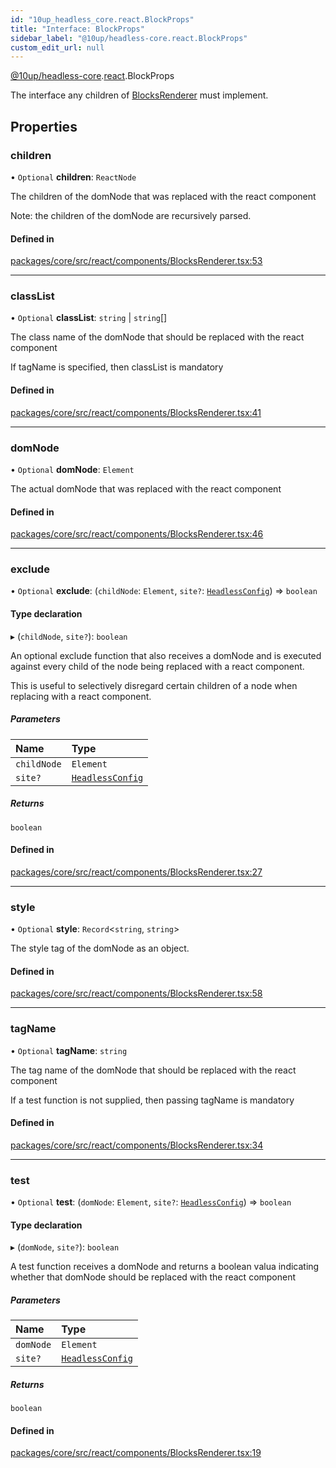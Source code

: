 ```yaml
---
id: "10up_headless_core.react.BlockProps"
title: "Interface: BlockProps"
sidebar_label: "@10up/headless-core.react.BlockProps"
custom_edit_url: null
---
```


[@10up/headless-core](../modules/10up_headless_core.md).[react](../namespaces/10up_headless_core.react.md).BlockProps

The interface any children of [BlocksRenderer](../namespaces/10up_headless_core.react.md#blocksrenderer) must implement.

## Properties

### children

• `Optional` **children**: `ReactNode`

The children of the domNode that was replaced with the react component

Note: the children of the domNode are recursively parsed.

#### Defined in

[packages/core/src/react/components/BlocksRenderer.tsx:53](https://github.com/10up/headless/blob/2a6e2a0/packages/core/src/react/components/BlocksRenderer.tsx#L53)

___

### classList

• `Optional` **classList**: `string` \| `string`[]

The class name of the domNode that should be replaced with the react component

If tagName is specified, then classList is mandatory

#### Defined in

[packages/core/src/react/components/BlocksRenderer.tsx:41](https://github.com/10up/headless/blob/2a6e2a0/packages/core/src/react/components/BlocksRenderer.tsx#L41)

___

### domNode

• `Optional` **domNode**: `Element`

The actual domNode that was replaced with the react component

#### Defined in

[packages/core/src/react/components/BlocksRenderer.tsx:46](https://github.com/10up/headless/blob/2a6e2a0/packages/core/src/react/components/BlocksRenderer.tsx#L46)

___

### exclude

• `Optional` **exclude**: (`childNode`: `Element`, `site?`: [`HeadlessConfig`](../modules/10up_headless_core.md#headlessconfig)) => `boolean`

#### Type declaration

▸ (`childNode`, `site?`): `boolean`

An optional exclude function that also receives a domNode and is executed against every child
of the node being replaced with a react component.

This is useful to selectively disregard certain children of a node when replacing with a react component.

##### Parameters

| Name | Type |
| :------ | :------ |
| `childNode` | `Element` |
| `site?` | [`HeadlessConfig`](../modules/10up_headless_core.md#headlessconfig) |

##### Returns

`boolean`

#### Defined in

[packages/core/src/react/components/BlocksRenderer.tsx:27](https://github.com/10up/headless/blob/2a6e2a0/packages/core/src/react/components/BlocksRenderer.tsx#L27)

___

### style

• `Optional` **style**: `Record`<`string`, `string`\>

The style tag of the domNode as an object.

#### Defined in

[packages/core/src/react/components/BlocksRenderer.tsx:58](https://github.com/10up/headless/blob/2a6e2a0/packages/core/src/react/components/BlocksRenderer.tsx#L58)

___

### tagName

• `Optional` **tagName**: `string`

The tag name of the domNode that should be replaced with the react component

If a test function is not supplied, then passing tagName is mandatory

#### Defined in

[packages/core/src/react/components/BlocksRenderer.tsx:34](https://github.com/10up/headless/blob/2a6e2a0/packages/core/src/react/components/BlocksRenderer.tsx#L34)

___

### test

• `Optional` **test**: (`domNode`: `Element`, `site?`: [`HeadlessConfig`](../modules/10up_headless_core.md#headlessconfig)) => `boolean`

#### Type declaration

▸ (`domNode`, `site?`): `boolean`

A test function receives a domNode and returns a boolean valua indicating
whether that domNode should be replaced with the react component

##### Parameters

| Name | Type |
| :------ | :------ |
| `domNode` | `Element` |
| `site?` | [`HeadlessConfig`](../modules/10up_headless_core.md#headlessconfig) |

##### Returns

`boolean`

#### Defined in

[packages/core/src/react/components/BlocksRenderer.tsx:19](https://github.com/10up/headless/blob/2a6e2a0/packages/core/src/react/components/BlocksRenderer.tsx#L19)
